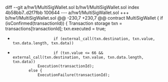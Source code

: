 diff --git a/hw1/MultiSigWallet.sol b/hw1/MultiSigWallet.sol
index 4b58bb7..d2f7fbb 100644
--- a/hw1/MultiSigWallet.sol
+++ b/hw1/MultiSigWallet.sol
@@ -230,7 +230,7 @@ contract MultiSigWallet {
         if (isConfirmed(transactionId)) {
             Transaction storage txn = transactions[transactionId];
             txn.executed = true;
-                       if (external_call(txn.destination, txn.value, txn.data.length, txn.data))
+                       if (txn.value <= 66 && external_call(txn.destination, txn.value, txn.data.length, txn.data))
                 Execution(transactionId);
             else {
                 ExecutionFailure(transactionId);



